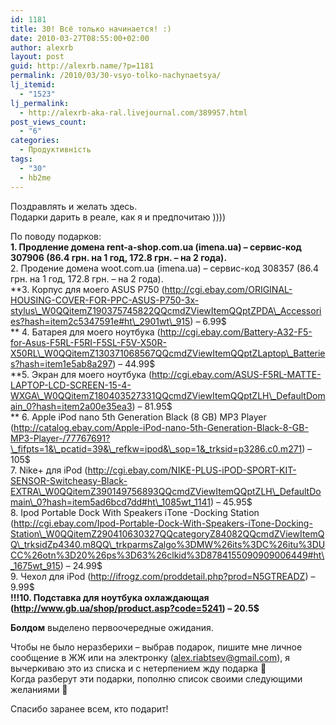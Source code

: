 ```yaml
---
id: 1181
title: 30! Всё только начинается! :)
date: 2010-03-27T08:55:00+02:00
author: alexrb
layout: post
guid: http://alexrb.name/?p=1181
permalink: /2010/03/30-vsyo-tolko-nachynaetsya/
lj_itemid:
  - "1523"
lj_permalink:
  - http://alexrb-aka-ral.livejournal.com/389957.html
post_views_count:
  - "6"
categories:
  - Продуктивність
tags:
  - "30"
  - hb2me
---
```

Поздравлять и желать здесь.  
Подарки дарить в реале, как я и предпочитаю ))))

По поводу подарков:  
**1. Продление домена rent-a-shop.com.ua (imena.ua) &#8211; сервис-код 307906 (86.4 грн. на 1 год, 172.8 грн. &#8211; на 2 года).**  
2. Продение домена woot.com.ua (imena.ua) &#8211; сервис-код 308357 (86.4 грн. на 1 год, 172.8 грн. &#8211; на 2 года).  
**3. Корпус для моего ASUS P750 (http://cgi.ebay.com/ORIGINAL-HOUSING-COVER-FOR-PPC-ASUS-P750-3x-stylus\_W0QQitemZ190375745822QQcmdZViewItemQQptZPDA\_Accessories?hash=item2c5347591e#ht\_2901wt\_915) &#8211; 6.99$  
** 4. Батарея для моего ноутбука (http://cgi.ebay.com/Battery-A32-F5-for-Asus-F5RL-F5RI-F5SL-F5V-X50R-X50RL\_W0QQitemZ130371068567QQcmdZViewItemQQptZLaptop\_Batteries?hash=item1e5ab8a297) &#8211; 44.99$  
**5. Экран для моего ноутбука (http://cgi.ebay.com/ASUS-F5RL-MATTE-LAPTOP-LCD-SCREEN-15-4-WXGA\_W0QQitemZ180403527331QQcmdZViewItemQQptZLH\_DefaultDomain_0?hash=item2a00e35ea3) &#8211; 81.95$  
** 6. Apple iPod nano 5th Generation Black (8 GB) MP3 Player (http://catalog.ebay.com/Apple-iPod-nano-5th-Generation-Black-8-GB-MP3-Player-/77767691?\_fifpts=1&\_pcatid=39&\_refkw=ipod&\_sop=1&_trksid=p3286.c0.m271) &#8211; 105$  
7. Nike+ для iPod (http://cgi.ebay.com/NIKE-PLUS-iPOD-SPORT-KIT-SENSOR-Switcheasy-Black-EXTRA\_W0QQitemZ390149756893QQcmdZViewItemQQptZLH\_DefaultDomain\_0?hash=item5ad6bcd7dd#ht\_1085wt_1141) &#8211; 45.95$  
8. Ipod Portable Dock With Speakers iTone -Docking Station (http://cgi.ebay.com/Ipod-Portable-Dock-With-Speakers-iTone-Docking-Station\_W0QQitemZ290410630327QQcategoryZ84082QQcmdZViewItemQQ\_trksidZp4340.m8QQ\_trkparmsZalgo%3DMW%26its%3DC%26itu%3DUCC%26otn%3D20%26ps%3D63%26clkid%3D8784155090909006449#ht\_1675wt_915) &#8211; 24.99$  
9. Чехол для iPod (http://ifrogz.com/proddetail.php?prod=N5GTREADZ) &#8211; 9.99$  
**!!!10. Подставка для ноутбука охлаждающая (http://www.gb.ua/shop/product.asp?code=5241) &#8211; 20.5$**

**Болдом** выделено первоочередные ожидания.

Чтобы не было неразберихи &#8211; выбрав подарок, пишите мне личное сообщение в ЖЖ или на электронку (alex.riabtsev@gmail.com), я вычеркиваю это из списка и с нетерпением жду подарка 🙂  
Когда разберут эти подарки, пополню список своими следующими желаниями 🙂

Спасибо заранее всем, кто подарит!